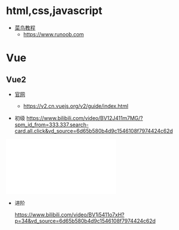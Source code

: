 # html,css,javascript

* [菜鸟教程](https://www.runoob.com)
  * https://www.runoob.com

# Vue

## Vue2

* [官网](https://v2.cn.vuejs.org/v2/guide/index.html)
  * https://v2.cn.vuejs.org/v2/guide/index.html
  
* 初级
https://www.bilibili.com/video/BV12J411m7MG/?spm_id_from=333.337.search-card.all.click&vd_source=6d65b580b4d9c1546108f7974424c62d
<iframe src="//player.bilibili.com/player.html?aid=76249419&bvid=BV12J411m7MG&cid=1111557624&page=1" scrolling="no" border="0" frameborder="no" framespacing="0" allowfullscreen="true"> </iframe>

* 进阶

  https://www.bilibili.com/video/BV1j5411o7xH?p=34&vd_source=6d65b580b4d9c1546108f7974424c62d

  
